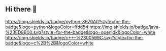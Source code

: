 ## Hi there 👋

https://img.shields.io/badge/python-3670A0?style=for-the-badge&logo=python&logoColor=ffdd54
https://img.shields.io/badge/java-%23ED8B00.svg?style=for-the-badge&logo=openjdk&logoColor=white
https://img.shields.io/badge/c++-%2300599C.svg?style=for-the-badge&logo=c%2B%2B&logoColor=white
